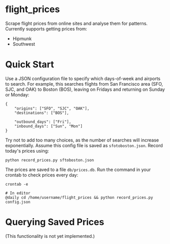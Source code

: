 flight\_prices
=============

Scrape flight prices from online sites and analyse them for patterns. Currently supports getting prices from:

* Hipmunk
* Southwest

Quick Start
===========

Use a JSON configuration file to specify which days-of-week and airports to search. For example, this searches flights from San Francisco area (SFO, SJC, and OAK) to Boston (BOS), leaving on Fridays and returning on Sunday or Monday:

~~~
{
    "origins": ["SFO", "SJC", "OAK"],
    "destinations": ["BOS"],

    "outbound_days": ["Fri"],
    "inbound_days": ["Sun", "Mon"]
}
~~~

Try not to add too many choices, as the number of searches will increase exponentially. Assume this config file is saved as `sfotoboston.json`. Record today's prices using:

~~~
python record_prices.py sftoboston.json
~~~

The prices are saved to a file `db/prices.db`. Run the command in your crontab to check prices every day:

~~~
crontab -e

# In editor
@daily cd /home/username/flight_prices && python record_prices.py config.json
~~~

Querying Saved Prices
=====================

(This functionality is not yet implemented.)
